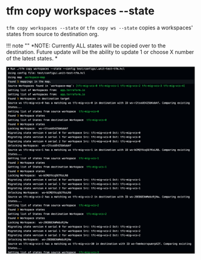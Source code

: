 # tfm copy workspaces --state

`tfm copy workspaces --state` or `tfm copy ws --state` copies a workspaces' states from source to destination org.

!!! note ""
    *NOTE: Currently ALL states will be copied over to the destination.  Future update will be the ability to update 1 or choose X number of the latest states. *


![copy_ws_state](../images/copy_ws_state.png)
